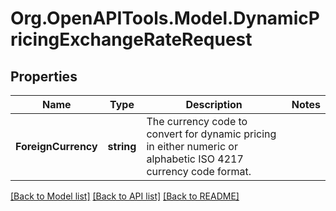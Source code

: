 # Org.OpenAPITools.Model.DynamicPricingExchangeRateRequest
## Properties

Name | Type | Description | Notes
------------ | ------------- | ------------- | -------------
**ForeignCurrency** | **string** | The currency code to convert for dynamic pricing in either numeric or alphabetic ISO 4217 currency code format. | 

[[Back to Model list]](../README.md#documentation-for-models) [[Back to API list]](../README.md#documentation-for-api-endpoints) [[Back to README]](../README.md)

